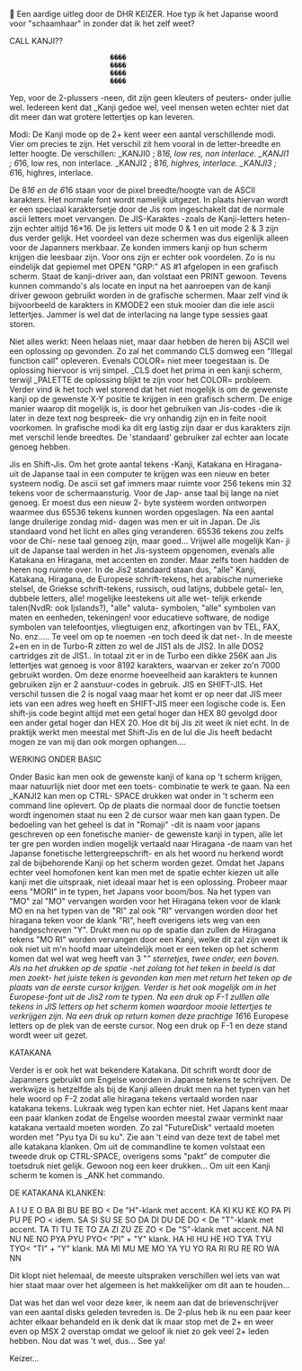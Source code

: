  Een aardige uitleg door de DHR KEIZER. Hoe typ ik het Japanse woord voor "schaamhaar" in zonder dat ik het zelf weet?


CALL KANJI??

                             ����
                             ����
                             ����
                             ����

 Yep,  voor  de  2-plussers -neen, dit  zijn geen  kleuters  of
 peuters-  onder  jullie wel.  Iedereen kent  dat _Kanji  gedoe
 wel,  veel  mensen  weten  echter  niet dat  dit meer  dan wat
 grotere lettertjes op kan leveren.

 Modi:
 De Kanji mode op de 2+ kent weer een aantal verschillende
 modi. Vier om precies te zijn. Het verschil zit hem vooral
 in de letter-breedte en letter hoogte. De verschillen:
 _KANJI0 ; 8*16, low res, non interlace.
 _KANJI1 ; 6*16, low res, non interlace.
 _KANJI2 ; 8*16, highres, interlace.
 _KANJI3 ; 6*16, highres, interlace.

 De 8*16 en de 6*16 staan voor de pixel breedte/hoogte van de
 ASCII karakters. Het normale font wordt namelijk uitgezet. In
 plaats hiervan wordt er een speciaal karaktersetje door de Jis
 rom ingeschakelt dat de normale ascii letters moet vervangen.
 De JIS-Karaktes -zoals de Kanji-letters heten- zijn echter
 altijd 16*16. De jis letters uit mode 0 & 1 en uit mode 2 & 3
 zijn dus verder gelijk. Het voordeel van deze schermen was dus
 eigenlijk alleen voor de Japanners merkbaar. Ze konden immers
 kanji op hun scherm krijgen die leesbaar zijn. Voor ons zijn
 er echter ook voordelen. Zo is nu eindelijk dat gepiemel met
 OPEN "GRP:" AS #1 afgelopen in een grafisch scherm. Staat de
 kanji-driver aan, dan volstaat een PRINT gewoon. Tevens kunnen
 commando's als locate en input na het aanroepen van de kanji
 driver gewoon gebruikt worden in de grafische schermen. Maar
 zelf vind ik bijvoorbeeld de karakters in KMODE2 een stuk
 mooier dan die iele ascii lettertjes. Jammer is wel dat de
 interlacing na lange type sessies gaat storen.

 Niet alles werkt:
 Neen helaas niet, maar daar hebben de heren bij ASCII wel een
 oplossing op gevonden. Zo zal het commando CLS domweg een
 "Illegal function call" opleveren. Evenals COLOR= niet meer
 toegestaan is. De oplossing hiervoor is vrij simpel. _CLS doet
 het prima in een kanji scherm, terwijl _PALETTE de oplossing
 blijkt te zijn voor het COLOR= probleem. Verder vind ik het
 toch wel storend dat het niet mogelijk is om de gewenste kanji
 op de gewenste X-Y positie te krijgen in een grafisch scherm.
 De enige manier waarop dit mogelijk is, is door het gebruiken
 van Jis-codes -die ik later in deze text nog bespreek- die vry
 onhandig zijn en in feite nooit voorkomen. In grafische modi
 ka dit erg lastig zijn daar er dus karakters zijn met verschil
 lende breedtes. De 'standaard' gebruiker zal echter aan locate
 genoeg hebben.

 Jis en Shift-Jis.
 Om het grote aantal tekens -Kanji, Katakana en Hiragana- uit
 de Japanse taal in een computer te krijgen was een nieuw en
 beter systeem nodig. De ascii set gaf immers maar ruimte voor
 256 tekens min 32 tekens voor de schermaansturig. Voor de Jap-
 anse taal bij lange na niet genoeg. Er moest dus een nieuw 2-
 byte systeem worden ontworpen waarmee dus 65536 tekens kunnen
 worden opgeslagen. Na een aantal lange druilerige zondag mid-
 dagen was men er uit in Japan. De Jis standaard vond het licht
 en alles ging veranderen. 65536 tekens zou zelfs voor de Chi-
 nese taal genoeg zijn, maar goed... Vrijwel alle mogelijk Kan-
 ji uit de Japanse taal werden in het Jis-systeem opgenomen,
 evenals alle Katakana en Hiragana, met accenten en zonder.
 Maar zelfs toen hadden de heren nog ruimte over. In de Jis2
 standaard staan dus, "alle" Kanji, Katakana, Hiragana, de
 Europese schrift-tekens, het arabische numerieke stelsel, de
 Griekse schrift-tekens, russisch, oud latijns, dubbele getal-
 len, dubbele letters, alle! mogelijke leestekens uit alle wet-
 telijk erkende talen(NvdR: ook Ijslands?), "alle" valuta-
 symbolen, "alle" symbolen van maten en eenheden, tekeningen!
 voor educatieve software, de nodige symbolen van
 telefoontjes, vliegtuigen enz, afkortingen van bv TEL, FAX,
 No. enz..... Te veel om op te noemen -en toch deed ik dat
 net-. In de meeste 2+en en in de Turbo-R zitten zo wel de
 JIS1 als de JIS2. In alle DOS2 cartridges zit de JIS1..
 In totaal zit er in de Turbo een dikke 256K aan Jis
 lettertjes wat genoeg is voor 8192 karakters, waarvan er
 zeker zo'n 7000 gebruikt worden. Om deze enorme hoeveelheid
 aan karakters te kunnen gebruiken zijn er 2 aanstuur-codes
 in gebruik. JIS en SHIFT-JIS. Het verschil tussen die 2 is
 nogal vaag maar het komt er op neer dat JIS meer iets van
 een adres weg heeft en SHIFT-JIS meer een logische code is.
 Een shift-jis code begint altijd met een getal hoger dan
 HEX 80 gevolgd door een ander getal hoger dan HEX 20. Hoe
 dit bij Jis zit weet ik niet echt.
 In de praktijk werkt men meestal met Shift-Jis en de lul die
 Jis heeft bedacht mogen ze van mij dan ook morgen ophangen....

WERKING ONDER BASIC

 Onder Basic kan men ook de gewenste kanji of kana op 't
 scherm krijgen, maar natuurlijk niet door met een toets-
 combinatie te werk te gaan. Na een _KANJI2 kan men op CTRL-
 SPACE drukken wat onder in 't scherm een command line
 oplevert. Op de plaats die normaal door de functie toetsen
 wordt ingenomen staat nu een 2 de cursor waar men kan gaan
 typen. De bedoeling van het geheel is dat in "Romaji" -dit
 is naam voor japans geschreven op een fonetische manier-
 de gewenste kanji in typen, alle let ter gre pen worden
 indien mogelijk vertaald naar Hiragana -de naam van het
 Japanse fonetische lettergreepschrift- en als het woord nu
 herkend wordt zal de bijbehorende Kanji op het scherm worden
 gezet. Omdat het Japans echter veel homofonen kent kan men
 met de spatie echter kiezen uit alle kanji met die
 uitspraak, niet ideaal maar het is een oplossing. Probeer
 maar eens "MORI" in te typen, het Japans voor boom/bos.
 Na het typen van "MO" zal "MO" vervangen worden voor het
 Hiragana teken voor de klank MO en na het typen van de
 "RI" zal ook "RI" vervangen worden door het hiragana teken
 voor de klank "RI", heeft overigens iets weg van een
 handgeschreven "Y".
 Drukt men nu op de spatie dan zullen de Hiragana tekens
 "MO RI" worden vervangen door een Kanji, welke dit zal zijn
 weet ik ook niet uit m'n hoofd maar uiteindelijk moet er
 een teken op het scherm komen dat wel wat weg heeft van
 3 "*" sterretjes, twee onder, een boven. Als na
 het drukken op de spatie -net zolang tot het teken in beeld
 is dat men zoekt- het juiste teken is gevonden kan men met
 return het teken op de plaats van de eerste cursor krijgen.
 Verder is het ook mogelijk om in het Europese-font uit de
 Jis2 rom te typen. Na een druk op F-1 zulllen alle tekens
 in JIS letters op het scherm komen waardoor mooie lettertjes
 te verkrijgen zijn. Na een druk op return komen deze
 prachtige 16*16 Europese letters op de plek van de eerste
 cursor. Nog een druk op F-1 en deze stand wordt weer uit
 gezet.

KATAKANA

 Verder is er ook het wat bekendere Katakana. Dit schrift
 wordt door de Japanners gebruikt om Engelse woorden in
 Japanse tekens te schrijven. De werkwijze is hetzelfde als
 bij de Kanji alleen drukt men na het typen van het hele
 woord op F-2 zodat alle hiragana tekens vertaald worden
 naar katakana tekens. Lukraak weg typen kan echter niet.
 Het Japans kent maar een paar klanken zodat de Engelse
 woorden meestal zwaar verminkt naar katakana vertaald
 moeten worden. Zo zal "FutureDisk" vertaald moeten worden met
 "Pyu tya Di su ku". Zie aan 't eind van deze text de tabel
 met alle katakana klanken. Om uit de commandline te komen
 volstaat een tweede druk op CTRL-SPACE, overigens soms "pakt"
 de computer die toetsdruk niet gelijk. Gewoon nog een keer
 drukken... Om uit een Kanji scherm te komen is _ANK het
 commando.

DE KATAKANA KLANKEN:

 A I U E O  BA BI BU BE BO < De "H"-klank met accent.
 KA KI KU KE KO  PA PI PU PE PO < idem.
 SA SI SU SE SO  DA DI DU DE DO < De "T"-klank met accent.
 TA TI TU TE TO  ZA ZI ZU ZE ZO < De "S"-klank met accent.
 NA NI NU NE NO  PYA   PYU   PYO< "PI" + "Y" klank.
 HA HI HU HE HO  TYA   TYU   TYO< "TI" + "Y" klank.
 MA MI MU ME MO
 YA  YU  YO
 RA RI RU RE RO
 WA     NN

 Dit klopt niet helemaal, de meeste uitspraken verschillen wel
 iets van wat hier staat maar over het algemeen is het
 makkelijker om dit aan te houden...

 Dat was het dan wel voor deze keer, ik neem aan dat de
 brievenschrijver van een aantal disks geleden tevreden is.
 De 2-plus heb ik nu een paar keer achter elkaar behandeld
 en ik denk dat ik maar stop met de 2+ en weer even op
 MSX 2 overstap omdat we geloof ik niet zo gek veel 2+ leden
 hebben. Nou dat was 't wel, dus... See ya!

Keizer...
